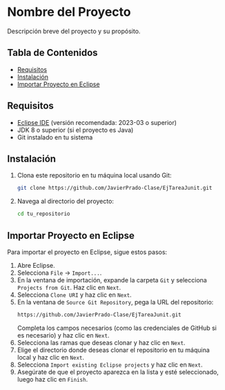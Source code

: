 # Nombre del Proyecto

Descripción breve del proyecto y su propósito.

## Tabla de Contenidos

- [Requisitos](#requisitos)
- [Instalación](#instalación)
- [Importar Proyecto en Eclipse](#importar-proyecto-en-eclipse)

## Requisitos

- [Eclipse IDE](https://www.eclipse.org/downloads/) (versión recomendada: 2023-03 o superior)
- JDK 8 o superior (si el proyecto es Java)
- Git instalado en tu sistema

## Instalación

1. Clona este repositorio en tu máquina local usando Git:
    ```sh
    git clone https://github.com/JavierPrado-Clase/EjTareaJunit.git
    ```
2. Navega al directorio del proyecto:
    ```sh
    cd tu_repositorio
    ```

## Importar Proyecto en Eclipse

Para importar el proyecto en Eclipse, sigue estos pasos:

1. Abre Eclipse.
2. Selecciona `File` -> `Import...`.
3. En la ventana de importación, expande la carpeta `Git` y selecciona `Projects from Git`. Haz clic en `Next`.
4. Selecciona `Clone URI` y haz clic en `Next`.
5. En la ventana de `Source Git Repository`, pega la URL del repositorio:
    ```sh
    https://github.com/JavierPrado-Clase/EjTareaJunit.git
    ```
   Completa los campos necesarios (como las credenciales de GitHub si es necesario) y haz clic en `Next`.
6. Selecciona las ramas que deseas clonar y haz clic en `Next`.
7. Elige el directorio donde deseas clonar el repositorio en tu máquina local y haz clic en `Next`.
8. Selecciona `Import existing Eclipse projects` y haz clic en `Next`.
9. Asegúrate de que el proyecto aparezca en la lista y esté seleccionado, luego haz clic en `Finish`.
